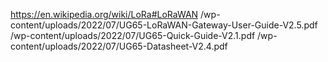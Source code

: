 https://en.wikipedia.org/wiki/LoRa#LoRaWAN
/wp-content/uploads/2022/07/UG65-LoRaWAN-Gateway-User-Guide-V2.5.pdf
/wp-content/uploads/2022/07/UG65-Quick-Guide-V2.1.pdf
/wp-content/uploads/2022/07/UG65-Datasheet-V2.4.pdf
